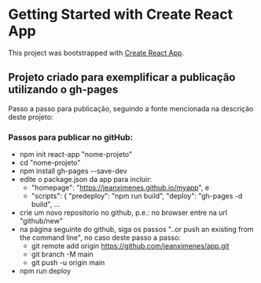 # Getting Started with Create React App

This project was bootstrapped with [Create React App](https://github.com/facebook/create-react-app).

## Projeto criado para exemplificar a publicação utilizando o gh-pages

Passo a passo para publicação, seguindo a fonte mencionada na descrição deste projeto:

### Passos para publicar no gitHub:

- npm init react-app "nome-projeto"
- cd "nome-projeto"
- npm install gh-pages --save-dev
- edite o package.json da app para incluir:
   - "homepage": "https://jeanximenes.github.io/myapp", e
   - "scripts": {
	"predeploy": "npm run build",
	"deploy": "gh-pages -d build", ...
- crie um novo repositorio no github, p.e.: no browser entre na url "github/new"
- na página seguinte do github, siga os passos "..or push an existing from the command line", no caso deste passo a passo:
   - git remote add origin https://github.com/jeanximenes/app.git
   - git branch -M main
   - git push -u origin main
- npm run deploy
